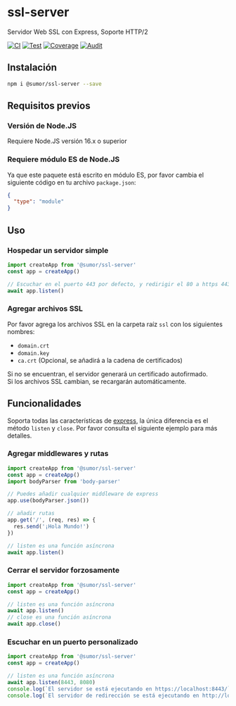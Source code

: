 # ssl-server

Servidor Web SSL con Express, Soporte HTTP/2

[![CI](https://github.com/sumor-cloud/ssl-server/actions/workflows/ci.yml/badge.svg)](https://github.com/sumor-cloud/ssl-server/actions/workflows/ci.yml)
[![Test](https://github.com/sumor-cloud/ssl-server/actions/workflows/ut.yml/badge.svg)](https://github.com/sumor-cloud/ssl-server/actions/workflows/ut.yml)
[![Coverage](https://github.com/sumor-cloud/ssl-server/actions/workflows/coverage.yml/badge.svg)](https://github.com/sumor-cloud/ssl-server/actions/workflows/coverage.yml)
[![Audit](https://github.com/sumor-cloud/ssl-server/actions/workflows/audit.yml/badge.svg)](https://github.com/sumor-cloud/ssl-server/actions/workflows/audit.yml)

## Instalación

```bash
npm i @sumor/ssl-server --save
```

## Requisitos previos

### Versión de Node.JS

Requiere Node.JS versión 16.x o superior

### Requiere módulo ES de Node.JS

Ya que este paquete está escrito en módulo ES, por favor cambia el siguiente código en tu archivo `package.json`:

```json
{
  "type": "module"
}
```

## Uso

### Hospedar un servidor simple

```javascript
import createApp from '@sumor/ssl-server'
const app = createApp()

// Escuchar en el puerto 443 por defecto, y redirigir el 80 a https 443
await app.listen()
```

### Agregar archivos SSL

Por favor agrega los archivos SSL en la carpeta raíz `ssl` con los siguientes nombres:

- `domain.crt`
- `domain.key`
- `ca.crt` (Opcional, se añadirá a la cadena de certificados)

Si no se encuentran, el servidor generará un certificado autofirmado.  
Si los archivos SSL cambian, se recargarán automáticamente.

## Funcionalidades

Soporta todas las características de [express](https://www.npmjs.com/package/express), la única diferencia es el método `listen` y `close`. Por favor consulta el siguiente ejemplo para más detalles.

### Agregar middlewares y rutas

```javascript
import createApp from '@sumor/ssl-server'
const app = createApp()
import bodyParser from 'body-parser'

// Puedes añadir cualquier middleware de express
app.use(bodyParser.json())

// añadir rutas
app.get('/', (req, res) => {
  res.send('¡Hola Mundo!')
})

// listen es una función asíncrona
await app.listen()
```

### Cerrar el servidor forzosamente

```javascript
import createApp from '@sumor/ssl-server'
const app = createApp()

// listen es una función asíncrona
await app.listen()
// close es una función asíncrona
await app.close()
```

### Escuchar en un puerto personalizado

```javascript
import createApp from '@sumor/ssl-server'
const app = createApp()

// listen es una función asíncrona
await app.listen(8443, 8080)
console.log(`El servidor se está ejecutando en https://localhost:8443/`)
console.log(`El servidor de redirección se está ejecutando en http://localhost:8080/`)
```
